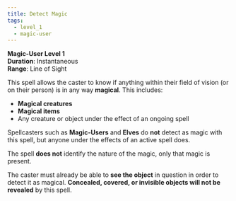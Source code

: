```yaml
---
title: Detect Magic
tags:
  - level_1
  - magic-user
---
```

**Magic-User Level 1**  
**Duration**: Instantaneous  
**Range**: Line of Sight  

This spell allows the caster to know if anything within their field of vision (or on their person) is in any way **magical**. This includes:

- **Magical creatures**  
- **Magical items**  
- Any creature or object under the effect of an ongoing spell  

Spellcasters such as **Magic-Users** and **Elves** do **not** detect as magic with this spell, but anyone under the effects of an active spell does.  

The spell **does not** identify the nature of the magic, only that magic is present.  

The caster must already be able to **see the object** in question in order to detect it as magical. **Concealed, covered, or invisible objects will not be revealed** by this spell.  
